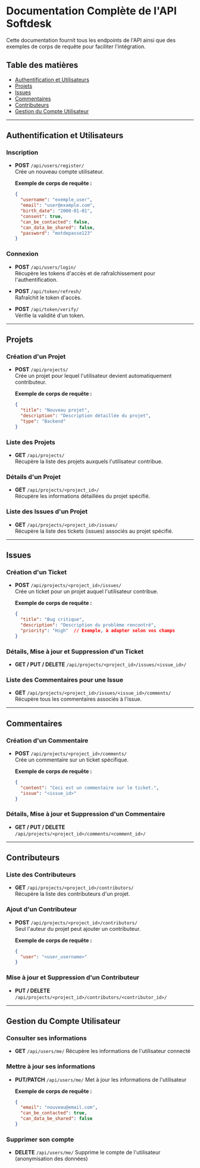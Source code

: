 # Documentation Complète de l'API Softdesk

Cette documentation fournit tous les endpoints de l'API ainsi que des exemples de corps de requête pour faciliter l'intégration.

## Table des matières

- [Authentification et Utilisateurs](#authentification-et-utilisateurs)
- [Projets](#projets)
- [Issues](#issues)
- [Commentaires](#commentaires)
- [Contributeurs](#contributeurs)
- [Gestion du Compte Utilisateur](#gestion-du-compte-utilisateur)

---

## Authentification et Utilisateurs

### Inscription
- **POST** `/api/users/register/`  
  Crée un nouveau compte utilisateur.

  **Exemple de corps de requête :**
  ```json
  {
    "username": "exemple_user",
    "email": "user@example.com",
    "birth_date": "2000-01-01",
    "consent": true,
    "can_be_contacted": false,
    "can_data_be_shared": false,
    "password": "motdepasse123"
  }
  ```

### Connexion
- **POST** `/api/users/login/`  
  Récupère les tokens d'accès et de rafraîchissement pour l'authentification.

- **POST** `/api/token/refresh/`  
  Rafraîchit le token d'accès.

- **POST** `/api/token/verify/`  
  Vérifie la validité d'un token.

---

## Projets

### Création d'un Projet
- **POST** `/api/projects/`  
  Crée un projet pour lequel l'utilisateur devient automatiquement contributeur.

  **Exemple de corps de requête :**
  ```json
  {
    "title": "Nouveau projet",
    "description": "Description détaillée du projet",
    "type": "Backend"
  }
  ```

### Liste des Projets
- **GET** `/api/projects/`  
  Récupère la liste des projets auxquels l'utilisateur contribue.

### Détails d'un Projet
- **GET** `/api/projects/<project_id>/`  
  Récupère les informations détaillées du projet spécifié.

### Liste des Issues d'un Projet
- **GET** `/api/projects/<project_id>/issues/`  
  Récupère la liste des tickets (issues) associés au projet spécifié.

---

## Issues

### Création d'un Ticket
- **POST** `/api/projects/<project_id>/issues/`  
  Crée un ticket pour un projet auquel l'utilisateur contribue.

  **Exemple de corps de requête :**
  ```json
  {
    "title": "Bug critique",
    "description": "Description du problème rencontré",
    "priority": "High"  // Exemple, à adapter selon vos champs
  }
  ```

### Détails, Mise à jour et Suppression d'un Ticket
- **GET / PUT / DELETE** `/api/projects/<project_id>/issues/<issue_id>/`

### Liste des Commentaires pour une Issue
- **GET** `/api/projects/<project_id>/issues/<issue_id>/comments/`  
  Récupère tous les commentaires associés à l'issue.

---

## Commentaires

### Création d'un Commentaire
- **POST** `/api/projects/<project_id>/comments/`  
  Crée un commentaire sur un ticket spécifique.

  **Exemple de corps de requête :**
  ```json
  {
    "content": "Ceci est un commentaire sur le ticket.",
    "issue": "<issue_id>"
  }
  ```

### Détails, Mise à jour et Suppression d'un Commentaire
- **GET / PUT / DELETE** `/api/projects/<project_id>/comments/<comment_id>/`

---

## Contributeurs

### Liste des Contributeurs
- **GET** `/api/projects/<project_id>/contributors/`  
  Récupère la liste des contributeurs d'un projet.

### Ajout d'un Contributeur
- **POST** `/api/projects/<project_id>/contributors/`  
  Seul l'auteur du projet peut ajouter un contributeur.

  **Exemple de corps de requête :**
  ```json
  {
    "user": "<user_username>"
  }
  ```

### Mise à jour et Suppression d'un Contributeur
- **PUT / DELETE** `/api/projects/<project_id>/contributors/<contributor_id>/`

---

## Gestion du Compte Utilisateur

### Consulter ses informations
- **GET** `/api/users/me/`
  Récupère les informations de l'utilisateur connecté

### Mettre à jour ses informations
- **PUT/PATCH** `/api/users/me/`
  Met à jour les informations de l'utilisateur

  **Exemple de corps de requête :**
  ```json
  {
    "email": "nouveau@email.com",
    "can_be_contacted": true,
    "can_data_be_shared": false
  }
  ```

### Supprimer son compte
- **DELETE** `/api/users/me/`
  Supprime le compte de l'utilisateur (anonymisation des données) 